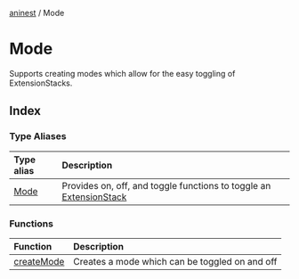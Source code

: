 [aninest](../index.md) / Mode

# Mode

Supports creating modes which allow for the easy toggling of ExtensionStacks.

## Index

### Type Aliases

| Type alias | Description |
| :------ | :------ |
| [Mode](type-aliases/Mode.md) | Provides on, off, and toggle functions to toggle an [ExtensionStack](../ExtensionStack/index.md) |

### Functions

| Function | Description |
| :------ | :------ |
| [createMode](functions/createMode.md) | Creates a mode which can be toggled on and off |
